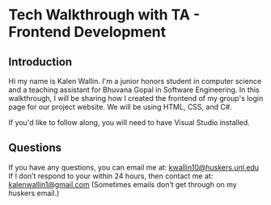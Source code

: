 # Tech Walkthrough with TA - Frontend Development

## Introduction
Hi my name is Kalen Wallin. I'm a junior honors student in computer science and a teaching assistant for Bhuvana Gopal in Software Engineering. In this walkthrough, I will be sharing how I created the frontend of my group's login page for our project website. We will be using HTML, CSS, and C#.

If you'd like to follow along, you will need to have Visual Studio installed.

## Questions
If you have any questions, you can email me at:
kwallin10@huskers.unl.edu
If I don’t respond to your within 24 hours, then contact me at: 
kalenwallin1@gmail.com
(Sometimes emails don’t get through on my huskers email.)
